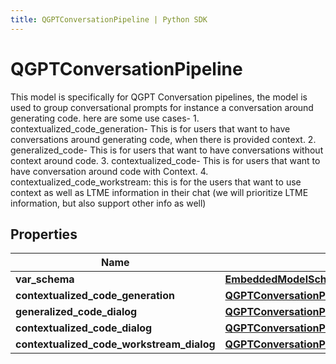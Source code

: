 ```yaml
---
title: QGPTConversationPipeline | Python SDK
---
```


# QGPTConversationPipeline

This model is specifically for QGPT Conversation pipelines, the model is used to group conversational prompts for instance a conversation around generating code.  here are some use cases- 1. contextualized_code_generation- This is for users that want to have conversations around generating code, when there is provided context. 2. generalized_code- This is for users that want to have conversations without context around code. 3. contextualized_code- This is for users that want to have conversation around code with Context. 4. contextualized_code_workstream: this is for the users that want to use context as well as LTME information in their chat (we will prioritize LTME information, but also support other info as well)

## Properties

Name | Type | Description | Notes
------------ | ------------- | ------------- | -------------
**var_schema** | [**EmbeddedModelSchema**](EmbeddedModelSchema) |  | [optional] 
**contextualized_code_generation** | [**QGPTConversationPipelineForContextualizedCodeGeneration**](QGPTConversationPipelineForContextualizedCodeGeneration) |  | [optional] 
**generalized_code_dialog** | [**QGPTConversationPipelineForGeneralizedCodeDialog**](QGPTConversationPipelineForGeneralizedCodeDialog) |  | [optional] 
**contextualized_code_dialog** | [**QGPTConversationPipelineForContextualizedCodeDialog**](QGPTConversationPipelineForContextualizedCodeDialog) |  | [optional] 
**contextualized_code_workstream_dialog** | [**QGPTConversationPipelineForContextualizedCodeWorkstreamDialog**](QGPTConversationPipelineForContextualizedCodeWorkstreamDialog) |  | [optional] 


